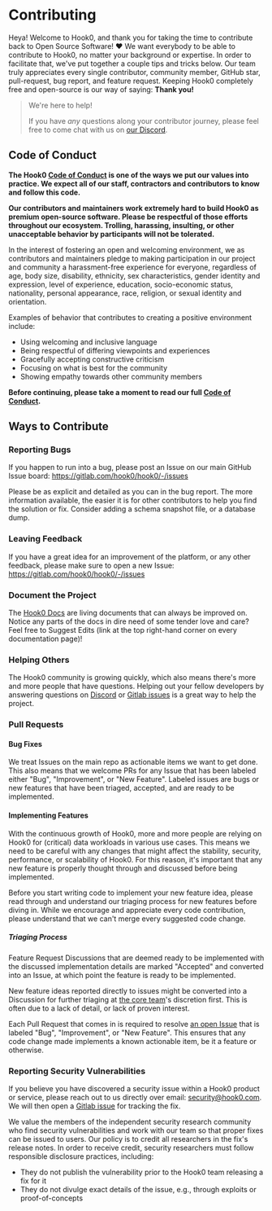 # Contributing

Heya! Welcome to Hook0, and thank you for taking the time to contribute back to Open Source Software! ❤️ We want
everybody to be able to contribute to Hook0, no matter your background or expertise. In order to facilitate that,
we've put together a couple tips and tricks below. Our team truly appreciates every single contributor, community
member, GitHub star, pull-request, bug report, and feature request. Keeping Hook0 completely free and open-source is
our way of saying: **Thank you!**

> We're here to help!
>
> If you have _any_ questions along your contributor journey, please feel free to come chat with us on
> [our Discord](https://www.hook0.com/community).

## Code of Conduct

**The Hook0 [Code of Conduct](CODE_OF_CONDUCT.md) is one of the ways
we put our values into practice. We expect all of our staff, contractors and contributors to know and follow this
code.**

**Our contributors and maintainers work extremely hard to build Hook0 as premium open-source software. Please be
respectful of those efforts throughout our ecosystem. Trolling, harassing, insulting, or other unacceptable behavior by
participants will not be tolerated.**

In the interest of fostering an open and welcoming environment, we as contributors and maintainers pledge to making
participation in our project and community a harassment-free experience for everyone, regardless of age, body size,
disability, ethnicity, sex characteristics, gender identity and expression, level of experience, education,
socio-economic status, nationality, personal appearance, race, religion, or sexual identity and orientation.

Examples of behavior that contributes to creating a positive environment include:

- Using welcoming and inclusive language
- Being respectful of differing viewpoints and experiences
- Gracefully accepting constructive criticism
- Focusing on what is best for the community
- Showing empathy towards other community members

**Before continuing, please take a moment to read our full
[Code of Conduct](CODE_OF_CONDUCT.md).**

## Ways to Contribute

### Reporting Bugs

If you happen to run into a bug, please post an Issue on our main GitHub Issue board:
https://gitlab.com/hook0/hook0/-/issues

Please be as explicit and detailed as you can in the bug report. The more information available, the easier it is for
other contributors to help you find the solution or fix. Consider adding a schema snapshot file, or a database dump.

### Leaving Feedback

If you have a great idea for an improvement of the platform, or any other feedback, please make sure to open a new
Issue: https://gitlab.com/hook0/hook0/-/issues

### Document the Project

The [Hook0 Docs](https://documentation.hook0.com/) are living documents that can always be improved on. Notice any
parts of the docs in dire need of some tender love and care? Feel free to Suggest Edits (link at the top right-hand corner on every documentation page)!

### Helping Others

The Hook0 community is growing quickly, which also means there's more and more people that have questions. Helping
out your fellow developers by answering questions on [Discord](https://www.hook0.com/community) or
[Gitlab issues](https://gitlab.com/hook0/hook0/-/issues/?sort=milestone_due_desc&state=opened&label_name%5B%5D=Community%3A%3Acontribution&first_page_size=20) is a great way to help the
project.

### Pull Requests

#### Bug Fixes

We treat Issues on the main repo as actionable items we want to get done. This also means that we welcome PRs for any
Issue that has been labeled either "Bug", "Improvement", or "New Feature". Labeled issues are bugs or new features that
have been triaged, accepted, and are ready to be implemented.

#### Implementing Features

With the continuous growth of Hook0, more and more people are relying on Hook0 for (critical) data workloads in
various use cases. This means we need to be careful with any changes that might affect the stability, security,
performance, or scalability of Hook0. For this reason, it's important that any new feature is properly thought
through and discussed before being implemented.

Before you start writing code to implement your new feature idea, please read through and understand our triaging
process for new features before diving in. While we encourage and appreciate every code contribution, please understand
that we can't merge every suggested code change.

##### Triaging Process

Feature Request Discussions that are deemed ready to be implemented with the discussed implementation details are marked
"Accepted" and converted into an Issue, at which point the feature is ready to be implemented.

New feature ideas reported directly to issues might be converted into a Discussion for further triaging at
[the core team](https://gitlab.com/hook0/hook0/-/project_members)'s discretion first. This is often due to a lack of detail, or
lack of proven interest.

Each Pull Request that comes in is required to resolve [an open Issue](https://gitlab.com/hook0/hook0/-/issues) that
is labeled "Bug", "Improvement", or "New Feature". This ensures that any code change made implements a known actionable
item, be it a feature or otherwise.

### Reporting Security Vulnerabilities

If you believe you have discovered a security issue within a Hook0 product or service, please reach out to us
directly over email: [security@hook0.com](mailto:security@hook0.com). We will then open a
[Gitlab issue](https://gitlab.com/hook0/hook0/-/issues) for tracking the fix.

We value the members of the independent security research community who find security vulnerabilities and work with our
team so that proper fixes can be issued to users. Our policy is to credit all researchers in the fix's release notes. In
order to receive credit, security researchers must follow responsible disclosure practices, including:

- They do not publish the vulnerability prior to the Hook0 team releasing a fix for it
- They do not divulge exact details of the issue, e.g., through exploits or proof-of-concepts
